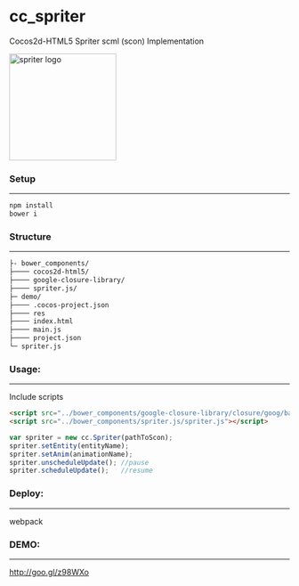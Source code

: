 # cc_spriter
Cocos2d-HTML5 Spriter scml (scon) Implementation 

<a href="http://www.brashmonkey.com/">
  <img title="spriter logo" src="https://pbs.twimg.com/profile_images/2556942741/yxn4f63yjqc74hyf2ylb.png" width="192">
</a>

### Setup
----------
```sh
npm install
bower i
```

### Structure
----------

```sh
├- bower_components/
├──── cocos2d-html5/
├──── google-closure-library/
├──── spriter.js/
├─ demo/
├──── .cocos-project.json
├──── res
├──── index.html
├──── main.js
├──── project.json
└─ spriter.js
```

### Usage:
----------

Include scripts
```html
<script src="../bower_components/google-closure-library/closure/goog/base.js"></script>
<script src="../bower_components/spriter.js/spriter.js"></script>
```

```js
var spriter = new cc.Spriter(pathToScon);
spriter.setEntity(entityName);
spriter.setAnim(animationName);
spriter.unscheduleUpdate(); //pause
spriter.scheduleUpdate();   //resume

```

### Deploy:
----------
webpack

### DEMO:
----------
http://goo.gl/z98WXo
